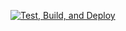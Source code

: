 [![Test, Build, and Deploy](https://github.com/AlbinN-J/mytest/actions/workflows/docker_build.yml/badge.svg)](https://github.com/AlbinN-J/mytest/actions/workflows/docker_build.yml)